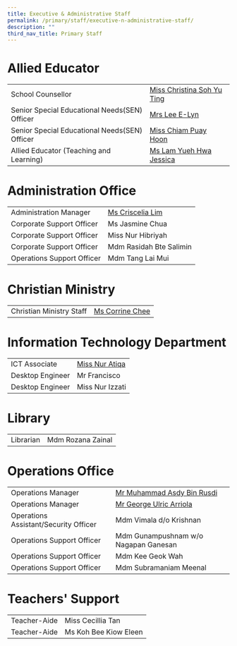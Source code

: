 ```yaml
---
title: Executive & Administrative Staff
permalink: /primary/staff/executive-n-administrative-staff/
description: ""
third_nav_title: Primary Staff
---
```

# Allied Educator

|||
| -------- | -------- |
|School Counsellor| [Miss Christina Soh Yu Ting](mailto:christina_soh_yu_ting@schools.gov.sg)|
|Senior Special Educational Needs(SEN) Officer|[Mrs Lee E-Lyn](mailto:lim_e-lyn_lin_yilin@schools.gov.sg)|
|Senior Special Educational Needs(SEN) Officer| [Miss Chiam Puay Hoon](mailto:lindy_chiam_puay_hoon@schools.gov.sg)|
|Allied Educator (Teaching and Learning)| [Ms Lam Yueh Hwa Jessica](mailto:lam_yueh_hwa_jessica@schools.gov.sg)|


# Administration Office

|||
| -------- | -------- |
|Administration Manager| [Ms Criscelia Lim](mailto:criscelia_lim@schools.gov.sg)|
|Corporate Support Officer|Ms Jasmine Chua
|Corporate Support Officer|Miss Nur Hibriyah
|Corporate Support Officer|Mdm Rasidah Bte Salimin
|Operations Support Officer|Mdm Tang Lai Mui


# Christian Ministry


|  | |
| -------- | -------- | 
|Christian Ministry Staff|[Ms Corrine Chee](mailto:corrine_chee@mgs.sch.edu.sg)|



# Information Technology Department


|||
| -------- | -------- |
|ICT Associate| [Miss Nur Atiqa](mailto:nur_atiqa_harun@schools.gov.sg)|
|Desktop Engineer|Mr Francisco
|Desktop Engineer|Miss Nur Izzati

# Library

|||
| -------- | -------- |
|Librarian| Mdm Rozana Zainal

# Operations Office

|||
| -------- | -------- |
|Operations Manager| [Mr Muhammad Asdy Bin Rusdi](mailto:muhammad_asdy_rusdi@schools.gov.sg)|
|Operations Manager|[Mr George Ulric Arriola](mailto:George_Ulric_Arriola@schools.gov.sg)
|Operations Assistant/Security Officer|Mdm Vimala d/o Krishnan
|Operations Support Officer|Mdm Gunampushnam w/o Nagapan Ganesan
|Operations Support Officer|Mdm Kee Geok Wah
|Operations Support Officer|Mdm Subramaniam Meenal

# Teachers' Support

|||
| -------- | -------- |
|Teacher-Aide| Miss Cecillia Tan
|Teacher-Aide|Ms Koh Bee Kiow Eleen